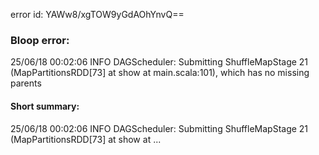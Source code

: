 error id: YAWw8/xgTOW9yGdAOhYnvQ==
### Bloop error:

25/06/18 00:02:06 INFO DAGScheduler: Submitting ShuffleMapStage 21 (MapPartitionsRDD[73] at show at main.scala:101), which has no missing parents
#### Short summary: 

25/06/18 00:02:06 INFO DAGScheduler: Submitting ShuffleMapStage 21 (MapPartitionsRDD[73] at show at ...